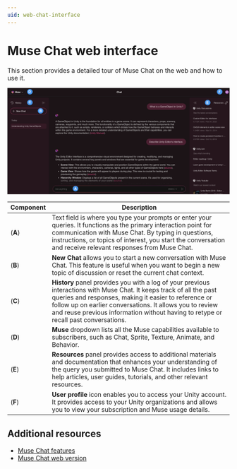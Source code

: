 ```yaml
---
uid: web-chat-interface
---
```


# Muse Chat web interface
This section provides a detailed tour of Muse Chat on the web and how to use it.

![alt text](Images/chat-interface.png)

| Component | Description |
| --------- | ----------- |
| (**A**) | Text field is where you type your prompts or enter your queries. It functions as the primary interaction point for communication with Muse Chat. By typing in questions, instructions, or topics of interest, you start the conversation and receive relevant responses from Muse Chat. |
| (**B**) | **New Chat** allows you to start a new conversation with Muse Chat. This feature is useful when you want to begin a new topic of discussion or reset the current chat context. |
| (**C**) | **History** panel provides you with a log of your previous interactions with Muse Chat. It keeps track of all the past queries and responses, making it easier to reference or follow up on earlier conversations. It allows you to review and reuse previous information without having to retype or recall past conversations. |
| (**D**) | **Muse** dropdown lists all the Muse capabilities available to subscribers, such as Chat, Sprite, Texture, Animate, and Behavior. |
| (**E**) | **Resources** panel provides access to additional materials and documentation that enhances your understanding of the query you submitted to Muse Chat. It includes links to help articles, user guides, tutorials, and other relevant resources. |
| (**F**) | **User profile** icon enables you to access your Unity account. It provides access to your Unity organizations and allows you to view your subscription and Muse usage details. |

## Additional resources

* [Muse Chat features](features-chat.md)
* [Muse Chat web version](web-chat.md)
